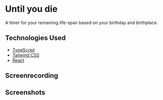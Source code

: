 # Until you die

A timer for your remaining life-span based on your birthday and birthplace.

## Technologies Used

- [TypeScript](https://www.typescriptlang.org/)
- [Tailwind CSS](https://tailwindcss.com/)
- [React](https://react.dev/)

## Screenrecording

## Screenshots
